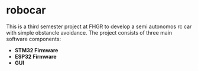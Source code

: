 # robocar
This is a third semester project at FHGR to develop a semi autonomos rc car with simple obstancle avoidance. The project consists of three main software components:
- **STM32 Firmware**
- **ESP32 Firmware**
- **GUI**